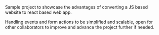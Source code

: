 Sample project to showcase the advantages of converting a JS based website to react based web app. 

Handling events and form actions to be simplified and scalable, open for other collaborators to improve and advance the project further if needed.
